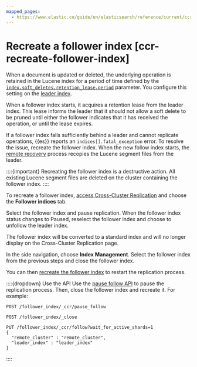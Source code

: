 ```yaml
---
mapped_pages:
  - https://www.elastic.co/guide/en/elasticsearch/reference/current/ccr-recreate-follower-index.html
---
```


# Recreate a follower index [ccr-recreate-follower-index]

When a document is updated or deleted, the underlying operation is retained in the Lucene index for a period of time defined by the [`index.soft_deletes.retention_lease.period`](asciidocalypse://docs/elasticsearch/docs/reference/elasticsearch/index-settings/index.md#ccr-index-soft-deletes-retention-period) parameter. You configure this setting on the [leader index](../cross-cluster-replication.md#ccr-leader-requirements).

When a follower index starts, it acquires a retention lease from the leader index. This lease informs the leader that it should not allow a soft delete to be pruned until either the follower indicates that it has received the operation, or until the lease expires.

If a follower index falls sufficiently behind a leader and cannot replicate operations, {{es}} reports an `indices[].fatal_exception` error. To resolve the issue, recreate the follower index. When the new follow index starts, the [remote recovery](../cross-cluster-replication.md#ccr-remote-recovery) process recopies the Lucene segment files from the leader.

::::{important} 
Recreating the follower index is a destructive action. All existing Lucene segment files are deleted on the cluster containing the follower index.
::::


To recreate a follower index, [access Cross-Cluster Replication](manage-cross-cluster-replication.md#ccr-access-ccr) and choose the **Follower indices** tab.

Select the follower index and pause replication. When the follower index status changes to Paused, reselect the follower index and choose to unfollow the leader index.

The follower index will be converted to a standard index and will no longer display on the Cross-Cluster Replication page.

In the side navigation, choose **Index Management**. Select the follower index from the previous steps and close the follower index.

You can then [recreate the follower index](ccr-getting-started-follower-index.md) to restart the replication process.

::::{dropdown} Use the API
Use the [pause follow API](https://www.elastic.co/docs/api/doc/elasticsearch/operation/operation-ccr-pause-follow) to pause the replication process. Then, close the follower index and recreate it. For example:

```console
POST /follower_index/_ccr/pause_follow

POST /follower_index/_close

PUT /follower_index/_ccr/follow?wait_for_active_shards=1
{
  "remote_cluster" : "remote_cluster",
  "leader_index" : "leader_index"
}
```

::::


